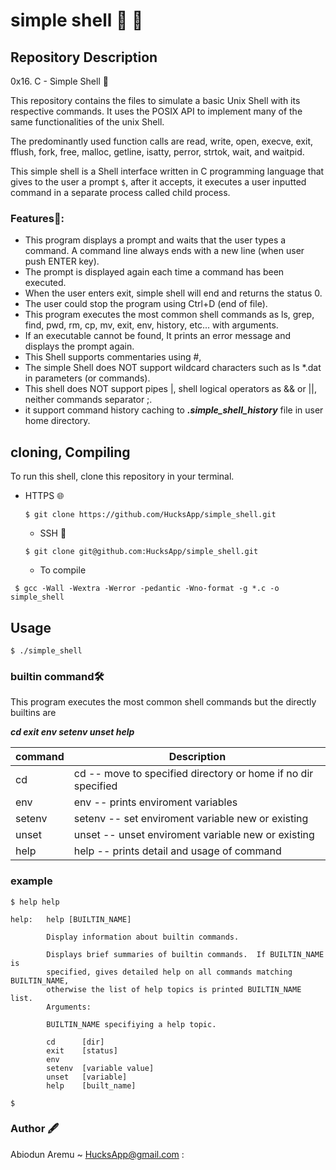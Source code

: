 # simple shell 🐚 🐌

## Repository Description 

0x16. C - Simple Shell 🐌

This repository contains the files to simulate a basic Unix Shell with its respective commands. It uses the POSIX API to implement many of the same functionalities of the unix Shell.

The predominantly used function calls are read, write, open, execve, exit, fflush, fork, free, malloc, getline, isatty, perror, strtok, wait, and waitpid.

This simple shell is a Shell interface written in C programming language that gives to the user a prompt `$`, after it accepts, it executes a user inputted command in a separate process called child process.


### Features🔭:
* This program displays a prompt and waits that the user types a command. A command line always ends with a new line (when user push ENTER key).
* The prompt is displayed again each time a command has been executed.
* When the user enters exit, simple shell will end and returns the status 0.
* The user could stop the program using Ctrl+D (end of file).
* This program executes the most common shell commands as ls, grep, find, pwd, rm, cp, mv, exit, env, history, etc... with arguments.
* If an executable cannot be found, It prints an error message and displays the prompt again.
* This Shell supports commentaries using #,
* The simple Shell does NOT support wildcard characters such as ls *.dat in parameters (or commands).
* This shell does NOT support pipes |, shell logical operators as && or ||, neither commands separator ;.
* it support command history caching to ***.simple_shell_history*** file in user home directory.

## cloning, Compiling
To run this shell, clone this repository in your terminal.
* HTTPS 🌐
  ```
  $ git clone https://github.com/HucksApp/simple_shell.git
  ```
  * SSH 🐚
  ```
  $ git clone git@github.com:HucksApp/simple_shell.git
  ```
  * To compile
 ```
  $ gcc -Wall -Wextra -Werror -pedantic -Wno-format -g *.c -o simple_shell
```

## Usage

```
$ ./simple_shell
```

### builtin command🛠
This program executes the most common shell commands but the directly builtins are

***cd exit env setenv unset help***

command       |      Description
--------------|------------------
cd            |  cd <directory>   -- move to specified directory or home if no dir specified
env           | env  --  prints enviroment variables
setenv        | setenv <variable> <value> -- set enviroment variable new or existing
unset         | unset <variable>  -- unset enviroment variable new or existing
help          | help <command>  -- prints detail and usage of command

### example
```
$ help help

help:   help [BUILTIN_NAME]

        Display information about builtin commands.

        Displays brief summaries of builtin commands.  If BUILTIN_NAME is
        specified, gives detailed help on all commands matching BUILTIN_NAME,
        otherwise the list of help topics is printed BUILTIN_NAME list.
        Arguments:

        BUILTIN_NAME specifiying a help topic.

        cd      [dir]
        exit    [status]
        env
        setenv  [variable value]
        unset   [variable]
        help    [built_name]

$
```

### Author 🖋

Abiodun Aremu ~ HucksApp@gmail.com :




 
